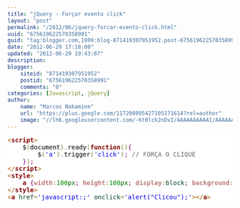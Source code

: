 ```yaml
---
title: "jQuery - Forçar evento click"
layout: "post"
permalink: "/2012/06/jquery-forcar-evento-click.html"
uuid: "675619622570358991"
guid: "tag:blogger.com,1999:blog-871419307951952.post-675619622570358991"
date: "2012-06-29 17:18:00"
updated: "2012-06-29 19:43:07"
description: 
blogger:
    siteid: "871419307951952"
    postid: "675619622570358991"
    comments: "0"
categories: [Javascript, jQuery]
author: 
    name: "Marcos Nakamine"
    url: "https://plus.google.com/117200895427105171614?rel=author"
    image: "//lh6.googleusercontent.com/-6t0lck2nDvI/AAAAAAAAAAI/AAAAAAAAOBw/_9ON3AiIr48/s32-c/photo.jpg"
---
```


<div class="css-full-post-content js-full-post-content">
<pre style='color:#000000;background:#ffffff;'><span style='color:#a65700; '>&lt;</span><span style='color:#800000; font-weight:bold; '>script</span><span style='color:#a65700; '>></span><br />    $<span style='color:#808030; '>(</span>document<span style='color:#808030; '>)</span><span style='color:#808030; '>.</span>ready<span style='color:#808030; '>(</span><span style='color:#800000; font-weight:bold; '>function</span><span style='color:#808030; '>(</span><span style='color:#808030; '>)</span><span style='color:#800080; '>{</span><br />        $<span style='color:#808030; '>(</span><span style='color:#0000e6; '>'a'</span><span style='color:#808030; '>)</span><span style='color:#808030; '>.</span>trigger<span style='color:#808030; '>(</span><span style='color:#0000e6; '>'click'</span><span style='color:#808030; '>)</span><span style='color:#800080; '>;</span> <span style='color:#696969; '>// FORÇA O CLIQUE</span><br />    <span style='color:#800080; '>}</span><span style='color:#808030; '>)</span><span style='color:#800080; '>;</span><br /><span style='color:#a65700; '>&lt;/</span><span style='color:#800000; font-weight:bold; '>script</span><span style='color:#a65700; '>></span><br /><span style='color:#a65700; '>&lt;</span><span style='color:#800000; font-weight:bold; '>style</span><span style='color:#a65700; '>></span><br />    <span style='color:#800000; font-weight:bold; '>a</span> <span style='color:#800080; '>{</span><span style='color:#bb7977; font-weight:bold; '>width</span><span style='color:#808030; '>:</span><span style='color:#008c00; '>100</span><span style='color:#006600; '>px</span><span style='color:#800080; '>;</span> <span style='color:#bb7977; font-weight:bold; '>height</span><span style='color:#808030; '>:</span><span style='color:#008c00; '>100</span><span style='color:#006600; '>px</span><span style='color:#800080; '>;</span> <span style='color:#bb7977; font-weight:bold; '>display</span><span style='color:#808030; '>:</span><span style='color:#074726; '>block</span><span style='color:#800080; '>;</span> <span style='color:#bb7977; font-weight:bold; '>background</span><span style='color:#808030; '>:</span><span style='color:#797997; '>red</span><span style='color:#800080; '>;</span><span style='color:#800080; '>}</span><br /><span style='color:#a65700; '>&lt;/</span><span style='color:#800000; font-weight:bold; '>style</span><span style='color:#a65700; '>></span><br /><span style='color:#a65700; '>&lt;</span><span style='color:#800000; font-weight:bold; '>a</span><span style='color:#274796; '> </span><span style='color:#074726; '>href</span><span style='color:#808030; '>=</span><span style='color:#0000e6; '>'javascript:;'</span><span style='color:#274796; '> </span><span style='color:#074726; '>onclick</span><span style='color:#808030; '>=</span><span style='color:#0000e6; '>'alert("Clicou");'</span><span style='color:#a65700; '>></span><span style='color:#a65700; '>&lt;/</span><span style='color:#800000; font-weight:bold; '>a</span><span style='color:#a65700; '>></span><br /></pre>
</div>